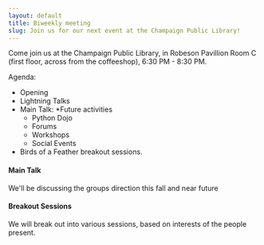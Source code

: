 ```yaml
---
layout: default
title: Biweekly meeting
slug: Join us for our next event at the Champaign Public Library!
---
```


Come join us at the Champaign Public Library, in Robeson Pavillion Room C (first floor, across from the coffeeshop),
6:30 PM - 8:30 PM. 

Agenda:
* Opening
* Lightning Talks
* Main Talk:
  *Future activities
    * Python Dojo
    * Forums
    * Workshops
    * Social Events
* Birds of a Feather breakout sessions.

#### Main Talk
We'll be discussing the groups direction this fall and near future

#### Breakout Sessions
We will break out into various sessions, based on interests of the people present.
